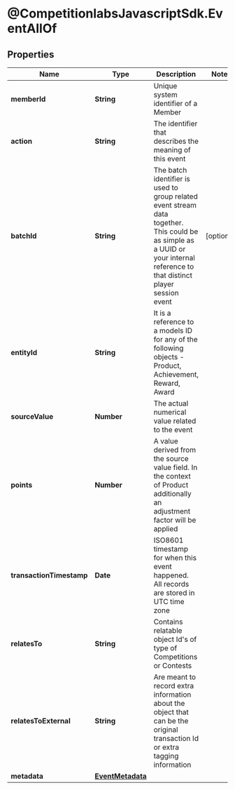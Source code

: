 # @CompetitionlabsJavascriptSdk.EventAllOf

## Properties

Name | Type | Description | Notes
------------ | ------------- | ------------- | -------------
**memberId** | **String** | Unique system identifier of a Member | 
**action** | **String** | The identifier that describes the meaning of this event | 
**batchId** | **String** | The batch identifier is used to group related event stream data together. This could be as simple as a UUID or your internal reference to that distinct player session event | [optional] 
**entityId** | **String** | It is a reference to a models ID for any of the following objects - Product, Achievement, Reward, Award | 
**sourceValue** | **Number** | The actual numerical value related to the event | 
**points** | **Number** | A value derived from the source value field. In the context of Product additionally an adjustment factor will be applied | 
**transactionTimestamp** | **Date** | ISO8601 timestamp for when this event happened. All records are stored in UTC time zone | 
**relatesTo** | **String** | Contains relatable object Id&#39;s of type of Competitions or Contests | 
**relatesToExternal** | **String** | Are meant to record extra information about the object that can be the original transaction Id or extra tagging information | 
**metadata** | [**EventMetadata**](EventMetadata.md) |  | 


